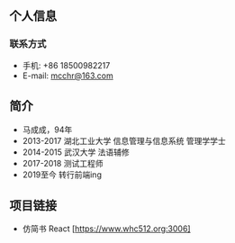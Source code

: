 ## 个人信息

### 联系方式
- 手机: +86 18500982217
- E-mail: mcchr@163.com

## 简介
- 马成成，94年
- 2013-2017 湖北工业大学 信息管理与信息系统  管理学学士
- 2014-2015 武汉大学  法语辅修
- 2017-2018 测试工程师
- 2019至今 转行前端ing

## 项目链接
- 仿简书 React [https://www.whc512.org:3006]
